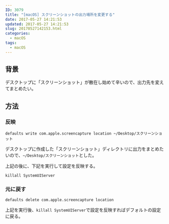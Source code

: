 ```yaml
---
ID: 3079
title: "[macOS] スクリーンショットの出力場所を変更する"
date: 2017-05-27 14:21:53
updated: 2017-05-27 14:21:53
slug: 20170527142153.html
categories:
  - macOS
tags:
  - macOS
---
```


## 背景

デスクトップに「スクリーンショット」が散在し始めて辛いので、出力先を変えてまとめたい。

## 方法

### 反映

```language-bash
defaults write com.apple.screencapture location ~/Desktop/スクリーンショット
```

デスクトップに作成した「スクリーンショット」ディレクトリに出力をまとめたいので、`~/Desktop/スクリーンショット`とした。

上記の後に、下記を実行して設定を反映する。

```language-bash
killall SystemUIServer
```

### 元に戻す

```language-bash
defaults delete com.apple.screencapture location
```

上記を実行後、`killall SystemUIServer`で設定を反映すればデフォルトの設定に戻る。
